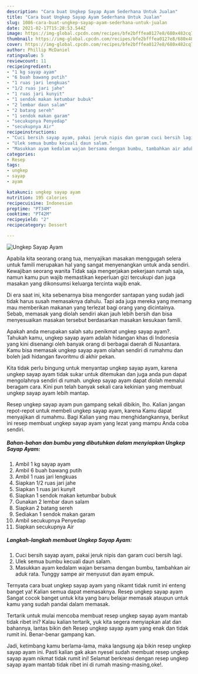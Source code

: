 ```yaml
---
description: "Cara buat Ungkep Sayap Ayam Sederhana Untuk Jualan"
title: "Cara buat Ungkep Sayap Ayam Sederhana Untuk Jualan"
slug: 1086-cara-buat-ungkep-sayap-ayam-sederhana-untuk-jualan
date: 2021-02-17T15:28:53.544Z
image: https://img-global.cpcdn.com/recipes/bfe2bfffea0127e8/680x482cq70/ungkep-sayap-ayam-foto-resep-utama.jpg
thumbnail: https://img-global.cpcdn.com/recipes/bfe2bfffea0127e8/680x482cq70/ungkep-sayap-ayam-foto-resep-utama.jpg
cover: https://img-global.cpcdn.com/recipes/bfe2bfffea0127e8/680x482cq70/ungkep-sayap-ayam-foto-resep-utama.jpg
author: Phillip McDaniel
ratingvalue: 5
reviewcount: 11
recipeingredient:
- "1 kg sayap ayam"
- "6 buah bawang putih"
- "1 ruas jari lengkuas"
- "1/2 ruas jari jahe"
- "1 ruas jari kunyit"
- "1 sendok makan ketumbar bubuk"
- "2 lembar daun salam"
- "2 batang sereh"
- "1 sendok makan garam"
- "secukupnya Penyedap"
- "secukupnya Air"
recipeinstructions:
- "Cuci bersih sayap ayam, pakai jeruk nipis dan garam cuci bersih lagi."
- "Ulek semua bumbu kecuali daun salam."
- "Masukkan ayam kedalam wajan bersama dengan bumbu, tambahkan air aduk rata. Tunggy sampe air menyusut dan ayam empuk."
categories:
- Resep
tags:
- ungkep
- sayap
- ayam

katakunci: ungkep sayap ayam 
nutrition: 195 calories
recipecuisine: Indonesian
preptime: "PT34M"
cooktime: "PT42M"
recipeyield: "2"
recipecategory: Dessert

---
```



![Ungkep Sayap Ayam](https://img-global.cpcdn.com/recipes/bfe2bfffea0127e8/680x482cq70/ungkep-sayap-ayam-foto-resep-utama.jpg)

Apabila kita seorang orang tua, menyajikan masakan menggugah selera untuk famili merupakan hal yang sangat menyenangkan untuk anda sendiri. Kewajiban seorang  wanita Tidak saja mengerjakan pekerjaan rumah saja, namun kamu pun wajib memastikan keperluan gizi tercukupi dan juga masakan yang dikonsumsi keluarga tercinta wajib enak.

Di era  saat ini, kita sebenarnya bisa mengorder santapan yang sudah jadi tidak harus susah memasaknya dahulu. Tapi ada juga mereka yang memang mau memberikan makanan yang terlezat bagi orang yang dicintainya. Sebab, memasak yang diolah sendiri akan jauh lebih bersih dan bisa menyesuaikan masakan tersebut berdasarkan masakan kesukaan famili. 



Apakah anda merupakan salah satu penikmat ungkep sayap ayam?. Tahukah kamu, ungkep sayap ayam adalah hidangan khas di Indonesia yang kini disenangi oleh banyak orang di berbagai daerah di Nusantara. Kamu bisa memasak ungkep sayap ayam olahan sendiri di rumahmu dan boleh jadi hidangan favoritmu di akhir pekan.

Kita tidak perlu bingung untuk menyantap ungkep sayap ayam, karena ungkep sayap ayam tidak sukar untuk ditemukan dan juga anda pun dapat mengolahnya sendiri di rumah. ungkep sayap ayam dapat diolah memalui beragam cara. Kini pun telah banyak sekali cara kekinian yang membuat ungkep sayap ayam lebih mantap.

Resep ungkep sayap ayam pun gampang sekali dibikin, lho. Kalian jangan repot-repot untuk membeli ungkep sayap ayam, karena Kamu dapat menyajikan di rumahmu. Bagi Kalian yang mau menghidangkannya, berikut ini resep membuat ungkep sayap ayam yang lezat yang mampu Anda coba sendiri.

<!--inarticleads1-->

##### Bahan-bahan dan bumbu yang dibutuhkan dalam menyiapkan Ungkep Sayap Ayam:

1. Ambil 1 kg sayap ayam
1. Ambil 6 buah bawang putih
1. Ambil 1 ruas jari lengkuas
1. Siapkan 1/2 ruas jari jahe
1. Siapkan 1 ruas jari kunyit
1. Siapkan 1 sendok makan ketumbar bubuk
1. Gunakan 2 lembar daun salam
1. Siapkan 2 batang sereh
1. Sediakan 1 sendok makan garam
1. Ambil secukupnya Penyedap
1. Siapkan secukupnya Air




<!--inarticleads2-->

##### Langkah-langkah membuat Ungkep Sayap Ayam:

1. Cuci bersih sayap ayam, pakai jeruk nipis dan garam cuci bersih lagi.
1. Ulek semua bumbu kecuali daun salam.
1. Masukkan ayam kedalam wajan bersama dengan bumbu, tambahkan air aduk rata. Tunggy sampe air menyusut dan ayam empuk.




Ternyata cara buat ungkep sayap ayam yang nikamt tidak rumit ini enteng banget ya! Kalian semua dapat memasaknya. Resep ungkep sayap ayam Sangat cocok banget untuk kita yang baru belajar memasak ataupun untuk kamu yang sudah pandai dalam memasak.

Tertarik untuk mulai mencoba membuat resep ungkep sayap ayam mantab tidak ribet ini? Kalau kalian tertarik, yuk kita segera menyiapkan alat dan bahannya, lantas bikin deh Resep ungkep sayap ayam yang enak dan tidak rumit ini. Benar-benar gampang kan. 

Jadi, ketimbang kamu berlama-lama, maka langsung aja bikin resep ungkep sayap ayam ini. Pasti kalian gak akan nyesel sudah membuat resep ungkep sayap ayam nikmat tidak rumit ini! Selamat berkreasi dengan resep ungkep sayap ayam mantab tidak ribet ini di rumah masing-masing,oke!.

